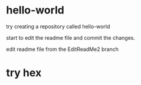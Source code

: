 # hello-world
try creating a repository called hello-world

start to edit the readme file and commit the changes.

edit readme file from the EditReadMe2 branch 
# try hex

